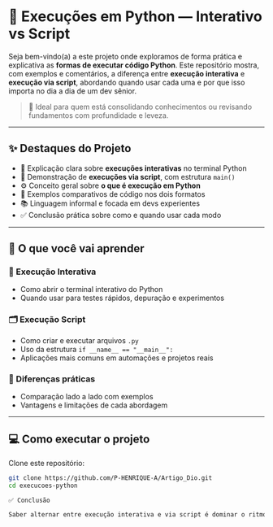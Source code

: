 # 🐍 Execuções em Python — Interativo vs Script

Seja bem-vindo(a) a este projeto onde exploramos de forma prática e explicativa as **formas de executar código Python**. Este repositório mostra, com exemplos e comentários, a diferença entre **execução interativa** e **execução via script**, abordando quando usar cada uma e por que isso importa no dia a dia de um dev sênior.  

> 🚀 Ideal para quem está consolidando conhecimentos ou revisando fundamentos com profundidade e leveza.

---

## ✨ Destaques do Projeto

- 📌 Explicação clara sobre **execuções interativas** no terminal Python
- 📜 Demonstração de **execuções via script**, com estrutura `main()`
- ⚙️ Conceito geral sobre **o que é execução em Python**
- 🔁 Exemplos comparativos de código nos dois formatos
- 📚 Linguagem informal e focada em devs experientes
- ✅ Conclusão prática sobre como e quando usar cada modo

---

## 🧠 O que você vai aprender

### 💬 Execução Interativa
- Como abrir o terminal interativo do Python
- Quando usar para testes rápidos, depuração e experimentos

### 🗂️ Execução Script
- Como criar e executar arquivos `.py`
- Uso da estrutura `if __name__ == "__main__":`
- Aplicações mais comuns em automações e projetos reais

### 🧩 Diferenças práticas
- Comparação lado a lado com exemplos
- Vantagens e limitações de cada abordagem

---

## 💻 Como executar o projeto

Clone este repositório:

```bash
git clone https://github.com/P-HENRIQUE-A/Artigo_Dio.git
cd execucoes-python

✅ Conclusão

Saber alternar entre execução interativa e via script é dominar o ritmo do desenvolvimento em Python. Use o terminal quando for explorar. Use scripts quando for construir. A sintonia entre os dois é o que transforma dev experiente em dev produtivo.
